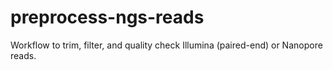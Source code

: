 # preprocess-ngs-reads
Workflow to trim, filter, and quality check Illumina (paired-end) or Nanopore reads.
